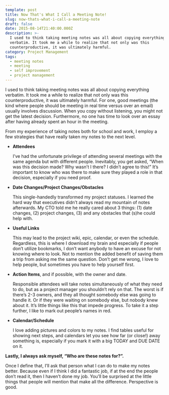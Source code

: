 ```yaml
---
template: post
title: Now That's What I Call a Meeting Note!
slug: now-thats-what-i-call-a-meeting-note
draft: false
date: 2015-08-14T21:40:00.000Z
description: >-
  I used to think taking meeting notes was all about copying everything
  verbatim. It took me a while to realize that not only was this
  counterproductive, it was ultimately harmful.
category: Project Management
tags:
  - meeting notes
  - meeting
  - self improvement
  - project management
---
```

I used to think taking meeting notes was all about copying everything verbatim. It took me a while to realize that not only was this counterproductive, it was ultimately harmful. For one, good meetings (the kind where people should be meeting in real time versus over an email) usually involves discussion. When you copy without listening, you might not get the latest decision. Furthermore, no one has time to look over an essay after having already spent an hour in the meeting.

From my experience of taking notes both for school and work, I employ a few strategies that have really taken my notes to the next level.

* **Attendees**

  I’ve had the unfortunate privilege of attending several meetings with the same agenda but with different people. Inevitably, you get asked, “When was this decision made? Why wasn’t I there? I didn’t agree to this!” It’s important to know who was there to make sure they played a role in that decision, especially if you need proof.
* **Date Changes/Project Changes/Obstacles**

  This single-handedly transformed my project statuses. I learned the hard way that executives didn’t always read my mountain of notes afterwards. My CTO told me he really cared about 3 things: (1) date changes, (2) project changes, (3) and any obstacles that (s)he could help with.
* **Useful Links**

  This may lead to the project wiki, epic, calendar, or even the schedule. Regardless, this is where I download my brain and especially if people don’t utilize bookmarks, I don’t want anybody to have an excuse for not knowing where to look. Not to mention the added benefit of saving them a trip from asking me the same question. Don’t get me wrong, I love to help people, but sometimes you have to help yourself first.
* **Action Items**, and if possible, with the owner and date. 

  Responsible attendees will take notes simultaneously of what they need to do, but as a project manager you shouldn’t rely on that. The worst is if there’s 2-3 owners, and they all thought somebody else was going to handle it. Or if they were waiting on somebody else, but nobody knew about it. It’s little things like this that impede progress. To take it a step further, I like to mark out people’s names in red.
* **Calendar/Schedule**

  I love adding pictures and colors to my notes. I find tables useful for showing next steps, and calendars let you see how far (or close!) away something is, especially if you mark it with a big TODAY and DUE DATE on it.



**Lastly, I always ask myself, “Who are these notes for?”.** 

Once I define that, I’ll ask that person what I can do to make my notes better. Because even if I think I did a fantastic job, if at the end the people don’t read it, then I haven’t done my job. You’ll be surprised at the little things that people will mention that make all the difference. Perspective is good.
